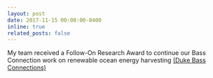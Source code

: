 ```yaml
---
layout: post
date: 2017-11-15 00:00:00-0400
inline: true
related_posts: false
---
```


My team received a Follow-On Research Award to continue our Bass Connection work on renewable ocean energy harvesting <a href="https://bassconnections.duke.edu/about/news/engineering-students-seek-better-way-track-endangered-marine-mammals">(Duke Bass Connections)</a>
